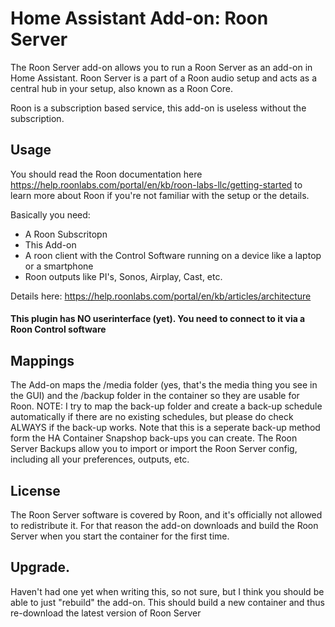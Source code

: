 # Home Assistant Add-on: Roon Server

The Roon Server add-on allows you to run a Roon Server as an add-on in Home Assistant. Roon Server is a part of a Roon audio setup and acts as a central hub in your setup, also known as a Roon Core. 

Roon is a subscription based service, this add-on is useless without the subscription. 

## Usage

You should read the Roon documentation here https://help.roonlabs.com/portal/en/kb/roon-labs-llc/getting-started to learn more about Roon if you're not familiar with the setup or the details. 

Basically you need:
 - A Roon Subscritopn
 - This Add-on
 - A roon client with the Control Software running on a device like a laptop or a smartphone
 - Roon outputs like PI's, Sonos, Airplay, Cast, etc.

Details here: https://help.roonlabs.com/portal/en/kb/articles/architecture

#### This plugin has NO userinterface (yet). You need to connect to it via a Roon Control software

## Mappings

The Add-on maps the /media folder (yes, that's the media thing you see in the GUI) and the /backup folder in the container so they are usable for Roon. 
NOTE: I try to map the back-up folder and create a back-up schedule automatically if there are no existing schedules, but please do check ALWAYS if the back-up works. Note that this is a seperate back-up method form the HA Container Snapshop back-ups you can create. The Roon Server Backups allow you to import or import the Roon Server config, including all your preferences, outputs, etc. 

## License

The Roon Server software is covered by Roon, and it's officially not allowed to redistribute it. For that reason the add-on downloads and build the Roon Server when you start the container for the first time. 

## Upgrade. 

Haven't had one yet when writing this, so not sure, but I think you should be able to just "rebuild" the add-on. This should build a new container and thus re-download the latest version of Roon Server
